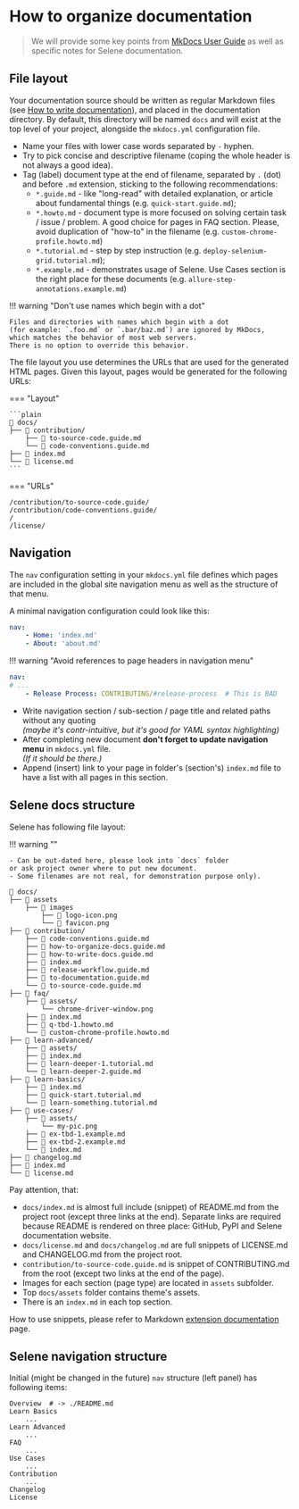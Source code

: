 # How to organize documentation

> We will provide some key points from [MkDocs User Guide][mkdocs-user-guide]
as well as specific notes for Selene documentation.

## File layout

Your documentation source should be written as regular Markdown files
(see [How to write documentation][syntax-guide]),
and placed in the documentation directory.
By default, this directory will be named `docs`
and will exist at the top level of your project,
alongside the `mkdocs.yml` configuration file.

- Name your files with lower case words separated by `-` hyphen.
- Try to pick concise and descriptive filename
(coping the whole header is not always a good idea).
- Tag (label) document type at the end of filename,
separated by `.` (dot) and before `.md` extension,
sticking to the following recommendations:
    - `*.guide.md` - like "long-read" with detailed explanation,
    or article about fundamental things (e.g. `quick-start.guide.md`);
    - `*.howto.md` - document type is more focused on
    solving certain task / issue / problem.
    A good choice for pages in FAQ section.
    Please, avoid duplication of "how-to" in the filename
    (e.g. `custom-chrome-profile.howto.md`)
    - `*.tutorial.md` - step by step instruction
    (e.g. `deploy-selenium-grid.tutorial.md`);
    - `*.example.md` - demonstrates usage of Selene.
    Use Cases section is the right place for these documents
    (e.g. `allure-step-annotations.example.md`)

<!-- markdownlint-disable MD046 -->
!!! warning "Don't use names which begin with a dot"

    Files and directories with names which begin with a dot
    (for example: `.foo.md` or `.bar/baz.md`) are ignored by MkDocs,
    which matches the behavior of most web servers.
    There is no option to override this behavior.
<!-- markdownlint-enable MD046 -->

The file layout you use determines the URLs
that are used for the generated HTML pages.
Given this layout, pages would be generated for the following URLs:

<!-- markdownlint-disable MD046 -->
=== "Layout"

    ```plain
    📁 docs/
    ├── 📁 contribution/
        ├── 📄 to-source-code.guide.md
        └── 📄 code-conventions.guide.md
    ├── 📄 index.md
    └── 📄 license.md
    ```

=== "URLs"

    /contribution/to-source-code.guide/  
    /contribution/code-conventions.guide/  
    /  
    /license/
<!-- markdownlint-enable MD046 -->

## Navigation

The `nav` configuration setting in your `mkdocs.yml` file
defines which pages are included in the global site navigation menu
as well as the structure of that menu.

A minimal navigation configuration could look like this:

```yaml
nav:
    - Home: 'index.md'
    - About: 'about.md'
```

!!! warning "Avoid references to page headers in navigation menu"

```yaml
nav:
# ...
    - Release Process: CONTRIBUTING/#release-process  # This is BAD
```

- Write navigation section / sub-section / page title and related paths
without any quoting  
*(maybe it's contr-intuitive, but it's good for YAML syntax highlighting)*
- After completing new document **don't forget to update
navigation menu** in `mkdocs.yml` file.  
*(If it should be there.)*
- Append (insert) link to your page in folder's (section's) `index.md` file
to have a list with all pages in this section.

## Selene docs structure

Selene has following file layout:

<!-- markdownlint-disable MD046 -->
!!! warning ""

    - Can be out-dated here, please look into `docs` folder
    or ask project owner where to put new document.
    - Some filenames are not real, for demonstration purpose only).
<!-- markdownlint-enable MD046 -->

```plain
📁 docs/
├── 📁 assets
    ├── 📁 images
        ├── 🎨 logo-icon.png
        └── 🎨 favicon.png
├── 📁 contribution/
    ├── 📄 code-conventions.guide.md
    ├── 📄 how-to-organize-docs.guide.md
    ├── 📄 how-to-write-docs.guide.md
    ├── 📄 index.md
    ├── 📄 release-workflow.guide.md
    ├── 📄 to-documentation.guide.md
    └── 📄 to-source-code.guide.md
├── 📁 faq/
    ├── 📁 assets/
        └── chrome-driver-window.png
    ├── 📄 index.md
    ├── 📄 q-tbd-1.howto.md
    └── 📄 custom-chrome-profile.howto.md
├── 📁 learn-advanced/
    ├── 📁 assets/
    ├── 📄 index.md
    ├── 📄 learn-deeper-1.tutorial.md
    └── 📄 learn-deeper-2.guide.md
├── 📁 learn-basics/
    ├── 📄 index.md
    ├── 📄 quick-start.tutorial.md
    └── 📄 learn-something.tutorial.md
├── 📁 use-cases/
    ├── 📁 assets/
        └── my-pic.png
    ├── 📄 ex-tbd-1.example.md
    ├── 📄 ex-tbd-2.example.md
    └── 📄 index.md
├── 📄 changelog.md
├── 📄 index.md
└── 📄 license.md
```

Pay attention, that:

- `docs/index.md` is almost full include (snippet) of README.md
from the project root (except three links at the end).
Separate links are required because README is rendered on three place:
GitHub, PyPI and Selene documentation website.
- `docs/license.md` and `docs/changelog.md` are full snippets of
LICENSE.md and CHANGELOG.md from the project root.
- `contribution/to-source-code.guide.md` is snippet
of CONTRIBUTING.md from the root
(except two links at the end of the page).
- Images for each section (page type) are located in `assets` subfolder.
- Top `docs/assets` folder contains theme's assets.
- There is an `index.md` in each top section.

How to use snippets, please refer to Markdown
[extension documentation][snippets-doc] page.

## Selene navigation structure

Initial (might be changed in the future) `nav` structure (left panel)
has following items:

```plain
Overview  # -> ./README.md
Learn Basics
    ...
Learn Advanced
    ...
FAQ
    ...
Use Cases
    ...
Contribution
    ...
Changelog
License
```

<!-- References -->
[mkdocs-user-guide]: https://www.mkdocs.org/user-guide/writing-your-docs/
[syntax-guide]: how-to-write-docs.guide.md
[snippets-doc]: https://facelessuser.github.io/pymdown-extensions/extensions/snippets/
